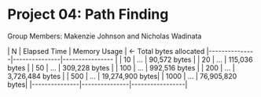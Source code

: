 Project 04: Path Finding
========================

Group Members: Makenzie Johnson and Nicholas Wadinata

| N             | Elapsed Time  | Memory Usage    | <- Total bytes allocated
|---------------|---------------|---------------- |
| 10            | ...           | 90,572 bytes    |
| 20            | ...           | 115,036 bytes   |
| 50            | ...           | 309,228 bytes   |
| 100           | ...           | 992,516 bytes   |
| 200           | ...           | 3,726,484 bytes |
| 500           | ...           | 19,274,900 bytes|
| 1000          | ...           | 76,905,820 bytes|
|---------------|---------------|-----------------|
